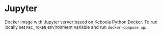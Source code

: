 # Jupyter
Docker image with Jupyter server based on Keboola Python Docker. To run locally set `KBC_TOKEN` environment variable and run `docker-compose up`.
